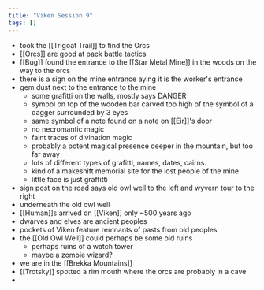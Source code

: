 ```yaml
---
title: "Viken Session 9"
tags: []
---
```


- took the [[Trigoat Trail]] to find the Orcs
- [[Orcs]] are good at pack battle tactics
- [[Bug]] found the entrance to the [[Star Metal Mine]] in the woods on the way to the orcs
- there is a sign on the mine entrance aying it is the worker's entrance
- gem dust next to the entrance to the mine
    - some grafitti on the walls, mostly says DANGER
    - symbol on top of the wooden bar carved too high of the symbol of a dagger surrounded by 3 eyes
    - same symbol of a note found on a note on [[Eir]]'s door
    - no necromantic magic
    - faint traces of divination magic
    - probably a potent magical presence deeper in the mountain, but too far away
    - lots of different types of grafitti, names, dates, cairns. 
    - kind of a makeshift memorial site for the lost people of the mine
    - little face is just graffitti 
- sign post on the road says old owl well to the left and wyvern tour to the right 
- underneath the old owl well 
- [[Human]]s arrived on [[Viken]] only ~500 years ago
- dwarves and elves are ancient peoples
- pockets of Viken feature remnants of pasts from old peoples
- the [[Old Owl Well]] could perhaps be some old ruins
    - perhaps ruins of a watch tower
    - maybe a zombie wizard?
- we are in the [[Brekka Mountains]]
- [[Trotsky]] spotted a rim mouth where the orcs are probably in a cave
- 
